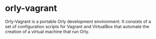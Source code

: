 orly-vagrant
============

Orly-Vagrant is a portable Orly development environment. It consists of a set of configuration scripts for Vagrant and VirtualBox that automate the creation of a virtual machine that run Orly.
